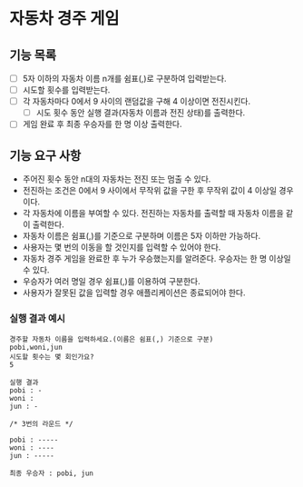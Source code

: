 # 자동차 경주 게임

## 기능 목록
- [ ] 5자 이하의 자동차 이름 n개를 쉼표(,)로 구분하여 입력받는다.
- [ ] 시도할 횟수를 입력받는다.
- [ ] 각 자동차마다 0에서 9 사이의 랜덤값을 구해 4 이상이면 전진시킨다.
  - [ ] 시도 횟수 동안 실행 결과(자동차 이름과 전진 상태)를 출력한다.
- [ ] 게임 완료 후 최종 우승자를 한 명 이상 출력한다.

## 기능 요구 사항

- 주어진 횟수 동안 n대의 자동차는 전진 또는 멈출 수 있다.
- 전진하는 조건은 0에서 9 사이에서 무작위 값을 구한 후 무작위 값이 4 이상일 경우이다.
- 각 자동차에 이름을 부여할 수 있다. 전진하는 자동차를 출력할 때 자동차 이름을 같이 출력한다.
- 자동차 이름은 쉼표(,)를 기준으로 구분하며 이름은 5자 이하만 가능하다.
- 사용자는 몇 번의 이동을 할 것인지를 입력할 수 있어야 한다.
- 자동차 경주 게임을 완료한 후 누가 우승했는지를 알려준다. 우승자는 한 명 이상일 수 있다.
- 우승자가 여러 명일 경우 쉼표(,)를 이용하여 구분한다.
- 사용자가 잘못된 값을 입력할 경우 애플리케이션은 종료되어야 한다.

### 실행 결과 예시

```
경주할 자동차 이름을 입력하세요.(이름은 쉼표(,) 기준으로 구분)
pobi,woni,jun
시도할 횟수는 몇 회인가요?
5

실행 결과
pobi : -
woni : 
jun : -

/* 3번의 라운드 */

pobi : -----
woni : ----
jun : -----

최종 우승자 : pobi, jun
```
